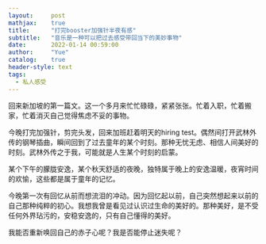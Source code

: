 ```yaml
---
layout:     post
mathjax:    true
title:      "打完booster加强针半夜有感"
subtitle:   "音乐是一种可以把过去感受带回当下的美妙事物"
date:       2022-01-14 00:59:00
author:     "Yue"
catalog:    true
header-style: text
tags:
  - 私人感受
---
```


回来新加坡的第一篇文。这一个多月来忙忙碌碌，紧紧张张。忙着入职，忙着搬家，忙着消灭自己觉得焦虑不妥的事物。

今晚打完加强针，剪完头发，回来加班赶着明天的hiring test。偶然间打开武林外传的钢琴插曲，瞬间回到了过去童年的某个时刻。那种无忧无虑、相信人间美好的时刻。武林外传之于我，可能就是人生某个时刻的启蒙。

某个下午的朦胧安逸，某个秋天舒适的夜晚，独特属于晚上的安逸温暖，夜宵时间的欢愉，这些都是属于童年的记忆。

今晚第一次有回忆从前而想流泪的冲动。因为回忆起以前，自己突然想起来以前的自己那种纯粹的初心。我想我曾是看见过认识过生命的美好的。那种美好，是不受任何外界玷污的，安稳安逸的，只有自己懂得的美好。

我能否重新唤回自己的赤子心呢？我是否能停止迷失呢？